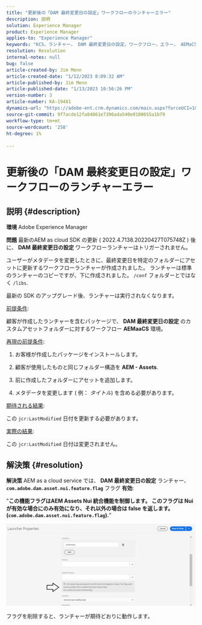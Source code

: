 ```yaml
---
title: "更新後の「DAM 最終変更日の設定」ワークフローのランチャーエラー"
description: 説明
solution: Experience Manager
product: Experience Manager
applies-to: "Experience Manager"
keywords: "KCS，ランチャー， DAM 最終変更日の設定，ワークフロー，エラー， AEMaCS の更新後， AEM, Adobe Experience Manager，トリガー，トリガー，トラブルシューティング"
resolution: Resolution
internal-notes: null
bug: false
article-created-by: Jim Menn
article-created-date: "1/12/2023 8:09:32 AM"
article-published-by: Jim Menn
article-published-date: "1/13/2023 10:56:26 PM"
version-number: 3
article-number: KA-19481
dynamics-url: "https://adobe-ent.crm.dynamics.com/main.aspx?forceUCI=1&pagetype=entityrecord&etn=knowledgearticle&id=cc5fc26b-5092-ed11-aad1-6045bd0065f9"
source-git-commit: 9f7acde12fa84861e7396ada540e0100655a1b79
workflow-type: tm+mt
source-wordcount: '258'
ht-degree: 1%

---
```


# 更新後の「DAM 最終変更日の設定」ワークフローのランチャーエラー

## 説明 {#description}


<b>環境</b>
Adobe Experience Manager

<b>問題</b>
最新のAEM as cloud SDK の更新 ( 2022.4.7138.20220427T075748Z ) 後に、 <b>DAM 最終変更日の設定</b> ワークフローランチャーはトリガーされません。

ユーザーがメタデータを変更したときに、最終変更日を特定のフォルダーにアセットに更新するワークフローランチャーが作成されました。
ランチャーは標準のランチャーのコピーですが、下に作成されました。 `/conf` フォルダーとではなく `/libs`.

最新の SDK のアップグレード後、ランチャーは実行されなくなります。

<u>前提条件</u>:

顧客が作成したランチャーを含むパッケージで、 <b>DAM 最終変更日の設定</b> のカスタムアセットフォルダーに対するワークフロー <b>AEMaaCS</b> 環境。

<u>再現の前提条件</u>:

1. お客様が作成したパッケージをインストールします。

2. 顧客が使用したものと同じフォルダー構造を <b>AEM - Assets</b>.

3. 前に作成したフォルダーにアセットを追加します。

4. メタデータを変更します ( 例： *タイトル*) を含める必要があります。

<u>期待される結果</u>:

この `jcr:LastModified` 日付を更新する必要があります。

<u>実際の結果</u>:

この `jcr:LastModified` 日付は変更されません。


## 解決策 {#resolution}


<b>解決策</b>
AEM as a cloud service では、 <b>DAM 最終変更日の設定</b> ランチャー、 <b>`com.adobe.dam.asset.nui.feature.flag`</b> フラグ <b>有効</b>:

&quot;<b>この機能フラグはAEM Assets Nui 統合機能を制御します。 このフラグは Nui が有効な場合にのみ有効になり、それ以外の場合は false を返します。 (`com.adobe.dam.asset.nui.feature.flag`).</b>”

![](assets/f0aaf60a-33d1-ec11-a7b5-00224809ccc2.png)

フラグを削除すると、ランチャーが期待どおりに動作します。
